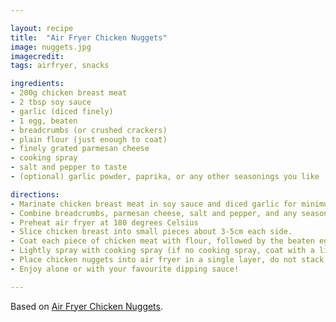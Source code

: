 ```yaml
---

layout: recipe
title:  "Air Fryer Chicken Nuggets"
image: nuggets.jpg
imagecredit: 
tags: airfryer, snacks

ingredients:
- 200g chicken breast meat
- 2 tbsp soy sauce
- garlic (diced finely)
- 1 egg, beaten
- breadcrumbs (or crushed crackers)
- plain flour (just enough to coat)
- finely grated parmesan cheese
- cooking spray
- salt and pepper to taste
- (optional) garlic powder, paprika, or any other seasonings you like

directions:
- Marinate chicken breast meat in soy sauce and diced garlic for minimum 30 minutes in the refrigerator.
- Combine breadcrumbs, parmesan cheese, salt and pepper, and any seasoning(s) of your choosing together. Mix well. 
- Preheat air fryer at 180 degrees Celsius
- Slice chicken breast into small pieces about 3-5cm each side.
- Coat each piece of chicken meat with flour, followed by the beaten egg, and lastly coat generously with the breadcrumb mixture.
- Lightly spray with cooking spray (if no cooking spray, coat with a light light layer of oil with a cooking brush).
- Place chicken nuggets into air fryer in a single layer, do not stack them. Cook for 6-8 minutes at 180 degrees Celsius.
- Enjoy alone or with your favourite dipping sauce!

---
```


Based on [Air Fryer Chicken Nuggets](https://www.rachelcooks.com/2019/09/27/air-fryer-chicken-nuggets/).